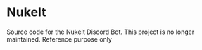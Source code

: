 # NukeIt
Source code for the NukeIt Discord Bot. This project is no longer maintained. Reference purpose only

